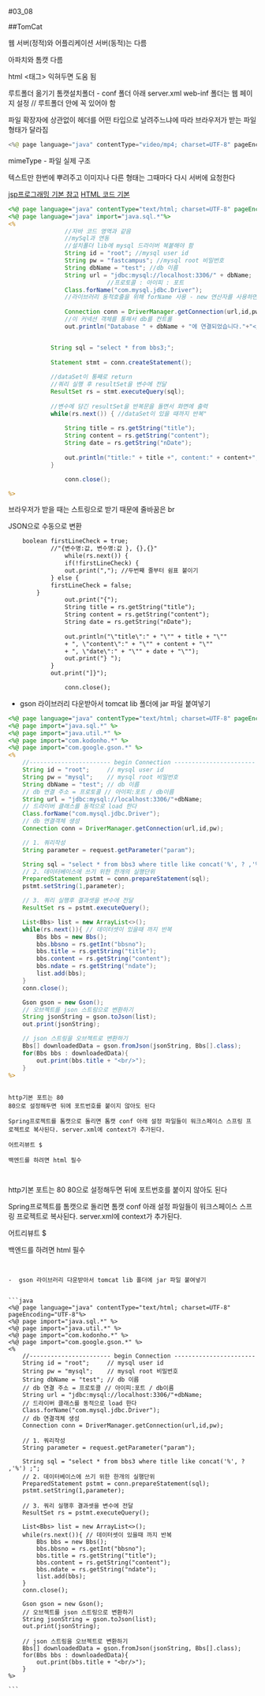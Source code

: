 #03_08

##TomCat

웹 서버(정적)와 어플리케이션 서버(동적)는 다름

아파치와 톰캣 다름

html <태그> 익혀두면 도움 됨

루트폴더 옮기기 톰캣설치폴더 - conf 폴더 아래 server.xml 
web-inf 폴더는 웹 페이지 설정 // 루트폴더 안에 꼭 있어야 함

파일 확장자에 상관없이 헤더를 어떤 타입으로 날려주느냐에 따라 브라우저가 받는 파일 형태가 달라짐

```java
<%@ page language="java" contentType="video/mp4; charset=UTF-8" pageEncoding="UTF-8"%>
```

mimeType - 파일 실제 구조 

텍스트만 한번에 뿌려주고 이미지나 다른 형태는 그때마다 다시 서버에 요청한다


 
[jsp프로그래밍 기본 참고](http://withcoding.com/41)
[HTML 코드 기본](http://html5tutorial.github.io/docs/HTML_boilerplate.html)


```jsp
<%@ page language="java" contentType="text/html; charset=UTF-8" pageEncoding="UTF-8"%>
<%@ page language="java" import="java.sql.*"%>
<%				
				//자바 코드 영역과 같음 
				//mySql과 연동 
				//설치폴더 lib에 mysql 드라이버 복붙해야 함  
				String id = "root"; //mysql user id
				String pw = "fastcampus"; //mysql root 비밀번호
				String dbName = "test"; //db 이름 
				String url = "jdbc:mysql://localhost:3306/" + dbName;
							//프로토콜 : 아이피 : 포트 
				Class.forName("com.mysql.jdbc.Driver"); 
				//라이브러리 동적호출을 위해 forName 사용 - new 연산자를 사용하면 라이브러리까지 컴파일 됨 
				
				Connection conn = DriverManager.getConnection(url,id,pw);
				//이 커넥션 객체를 통해서 db를 컨트롤
				out.println("Database " + dbName + "에 연결되었습니다."+"</br>");


			String sql = "select * from bbs3;";
		
			Statement stmt = conn.createStatement();
			
			//dataSet이 통째로 return
			//쿼리 실행 후 resultSet을 변수에 전달
			ResultSet rs = stmt.executeQuery(sql);
			
			//변수에 담긴 resultSet을 반복문을 돌면서 화면에 출력
			while(rs.next()) { //dataSet이 있을 때까지 반복"
				
				String title = rs.getString("title");
				String content = rs.getString("content");
				String date = rs.getString("nDate");
				
				out.println("title:" + title +", content:" + content+", date: " + date + "</br>");
			}

				conn.close();

%>
```

브라우저가 받을 때는 스트링으로 받기 때문에 줄바꿈은 br 


JSON으로 수동으로 변환

```jsp
	boolean firstLineCheck = true;
   			//"{변수명:값, 변수명:값 }, {},{}"
				while(rs.next()) { 
				if(!firstLineCheck) {
				out.print(","); //두번째 줄부터 쉼표 붙이기 
			} else {
			firstLineCheck = false;
		}
				out.print("{");
				String title = rs.getString("title");
				String content = rs.getString("content");
				String date = rs.getString("nDate");
				
				out.println("\"title\":" + "\"" + title + "\"" 
				+ ", \"content\":" + "\"" + content + "\"" 
				+ ", \"date\":" + "\"" + date + "\"");
				out.print("} ");
			}
			out.print("]}");

				conn.close();
```



-  gson 라이브러리 다운받아서 tomcat lib 폴더에 jar 파일 붙여넣기


```jsp
<%@ page language="java" contentType="text/html; charset=UTF-8" pageEncoding="UTF-8"%>
<%@ page import="java.sql.*" %>
<%@ page import="java.util.*" %>
<%@ page import="com.kodonho.*" %>
<%@ page import="com.google.gson.*" %>
<%
    //----------------------- begin Connection -----------------------
    String id = "root";     // mysql user id
    String pw = "mysql";    // mysql root 비밀번호
    String dbName = "test"; // db 이름
    // db 연결 주소 = 프로토콜 // 아이피:포트 / db이름
    String url = "jdbc:mysql://localhost:3306/"+dbName;
    // 드라이버 클래스를 동적으로 load 한다
    Class.forName("com.mysql.jdbc.Driver");
    // db 연결객체 생성
    Connection conn = DriverManager.getConnection(url,id,pw);

    // 1. 쿼리작성
    String parameter = request.getParameter("param");

    String sql = "select * from bbs3 where title like concat('%', ? ,'%') ;";
    // 2. 데이터베이스에 쓰기 위한 한개의 실행단위
    PreparedStatement pstmt = conn.prepareStatement(sql);
    pstmt.setString(1,parameter);

    // 3. 쿼리 실행후 결과셋을 변수에 전달
    ResultSet rs = pstmt.executeQuery();

    List<Bbs> list = new ArrayList<>();
    while(rs.next()){ // 데이터셋이 있을때 까지 반복
        Bbs bbs = new Bbs();
        bbs.bbsno = rs.getInt("bbsno");
        bbs.title = rs.getString("title");
        bbs.content = rs.getString("content");
        bbs.ndate = rs.getString("ndate");
        list.add(bbs);
    }
    conn.close();

    Gson gson = new Gson();
    // 오브젝트를 json 스트링으로 변환하기
    String jsonString = gson.toJson(list);
    out.print(jsonString);

    // json 스트링을 오브젝트로 변환하기
    Bbs[] downloadedData = gson.fromJson(jsonString, Bbs[].class);
    for(Bbs bbs : downloadedData){
        out.print(bbs.title + "<br/>");
    }
%>

```



```

http기본 포트는 80
80으로 설정해두면 뒤에 포트번호를 붙이지 않아도 된다

Spring프로젝트를 톰캣으로 돌리면 톰캣 conf 아래 설정 파일들이 워크스페이스 스프링 프로젝트로 복사된다. server.xml에 context가 추가된다.

어트리뷰트 $

백엔드를 하려면 html 필수



```

http기본 포트는 80
80으로 설정해두면 뒤에 포트번호를 붙이지 않아도 된다

Spring프로젝트를 톰캣으로 돌리면 톰캣 conf 아래 설정 파일들이 워크스페이스 스프링 프로젝트로 복사된다. server.xml에 context가 추가된다.

어트리뷰트 $

백엔드를 하려면 html 필수



````````````````````````````


-  gson 라이브러리 다운받아서 tomcat lib 폴더에 jar 파일 붙여넣기


```java
<%@ page language="java" contentType="text/html; charset=UTF-8" pageEncoding="UTF-8"%>
<%@ page import="java.sql.*" %>
<%@ page import="java.util.*" %>
<%@ page import="com.kodonho.*" %>
<%@ page import="com.google.gson.*" %>
<%
    //----------------------- begin Connection -----------------------
    String id = "root";     // mysql user id
    String pw = "mysql";    // mysql root 비밀번호
    String dbName = "test"; // db 이름
    // db 연결 주소 = 프로토콜 // 아이피:포트 / db이름
    String url = "jdbc:mysql://localhost:3306/"+dbName;
    // 드라이버 클래스를 동적으로 load 한다
    Class.forName("com.mysql.jdbc.Driver");
    // db 연결객체 생성
    Connection conn = DriverManager.getConnection(url,id,pw);

    // 1. 쿼리작성
    String parameter = request.getParameter("param");

    String sql = "select * from bbs3 where title like concat('%', ? ,'%') ;";
    // 2. 데이터베이스에 쓰기 위한 한개의 실행단위
    PreparedStatement pstmt = conn.prepareStatement(sql);
    pstmt.setString(1,parameter);

    // 3. 쿼리 실행후 결과셋을 변수에 전달
    ResultSet rs = pstmt.executeQuery();

    List<Bbs> list = new ArrayList<>();
    while(rs.next()){ // 데이터셋이 있을때 까지 반복
        Bbs bbs = new Bbs();
        bbs.bbsno = rs.getInt("bbsno");
        bbs.title = rs.getString("title");
        bbs.content = rs.getString("content");
        bbs.ndate = rs.getString("ndate");
        list.add(bbs);
    }
    conn.close();

    Gson gson = new Gson();
    // 오브젝트를 json 스트링으로 변환하기
    String jsonString = gson.toJson(list);
    out.print(jsonString);

    // json 스트링을 오브젝트로 변환하기
    Bbs[] downloadedData = gson.fromJson(jsonString, Bbs[].class);
    for(Bbs bbs : downloadedData){
        out.print(bbs.title + "<br/>");
    }
%>

```

